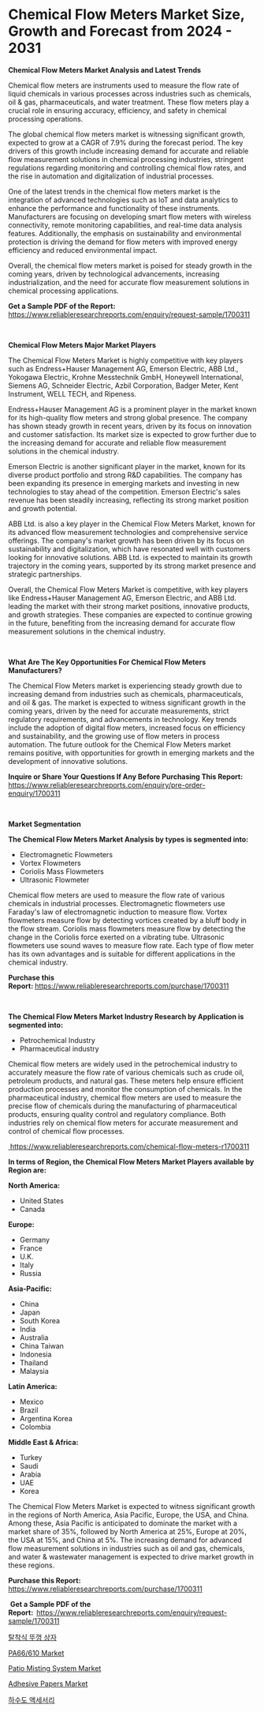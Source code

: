<p><h1>Chemical Flow Meters Market Size, Growth and Forecast from 2024 - 2031</h1></p><p><strong>Chemical Flow Meters Market Analysis and Latest Trends</strong></p>
<p><p>Chemical flow meters are instruments used to measure the flow rate of liquid chemicals in various processes across industries such as chemicals, oil & gas, pharmaceuticals, and water treatment. These flow meters play a crucial role in ensuring accuracy, efficiency, and safety in chemical processing operations.</p><p>The global chemical flow meters market is witnessing significant growth, expected to grow at a CAGR of 7.9% during the forecast period. The key drivers of this growth include increasing demand for accurate and reliable flow measurement solutions in chemical processing industries, stringent regulations regarding monitoring and controlling chemical flow rates, and the rise in automation and digitalization of industrial processes.</p><p>One of the latest trends in the chemical flow meters market is the integration of advanced technologies such as IoT and data analytics to enhance the performance and functionality of these instruments. Manufacturers are focusing on developing smart flow meters with wireless connectivity, remote monitoring capabilities, and real-time data analysis features. Additionally, the emphasis on sustainability and environmental protection is driving the demand for flow meters with improved energy efficiency and reduced environmental impact.</p><p>Overall, the chemical flow meters market is poised for steady growth in the coming years, driven by technological advancements, increasing industrialization, and the need for accurate flow measurement solutions in chemical processing applications.</p></p>
<p><strong>Get a Sample PDF of the Report:&nbsp;</strong> <a href="https://www.reliableresearchreports.com/enquiry/request-sample/1700311">https://www.reliableresearchreports.com/enquiry/request-sample/1700311</a></p>
<p>&nbsp;</p>
<p><strong>Chemical Flow Meters Major Market Players</strong></p>
<p><p>The Chemical Flow Meters Market is highly competitive with key players such as Endress+Hauser Management AG, Emerson Electric, ABB Ltd., Yokogawa Electric, Krohne Messtechnik GmbH, Honeywell International, Siemens AG, Schneider Electric, Azbil Corporation, Badger Meter, Kent Instrument, WELL TECH, and Ripeness.</p><p>Endress+Hauser Management AG is a prominent player in the market known for its high-quality flow meters and strong global presence. The company has shown steady growth in recent years, driven by its focus on innovation and customer satisfaction. Its market size is expected to grow further due to the increasing demand for accurate and reliable flow measurement solutions in the chemical industry.</p><p>Emerson Electric is another significant player in the market, known for its diverse product portfolio and strong R&D capabilities. The company has been expanding its presence in emerging markets and investing in new technologies to stay ahead of the competition. Emerson Electric's sales revenue has been steadily increasing, reflecting its strong market position and growth potential.</p><p>ABB Ltd. is also a key player in the Chemical Flow Meters Market, known for its advanced flow measurement technologies and comprehensive service offerings. The company's market growth has been driven by its focus on sustainability and digitalization, which have resonated well with customers looking for innovative solutions. ABB Ltd. is expected to maintain its growth trajectory in the coming years, supported by its strong market presence and strategic partnerships.</p><p>Overall, the Chemical Flow Meters Market is competitive, with key players like Endress+Hauser Management AG, Emerson Electric, and ABB Ltd. leading the market with their strong market positions, innovative products, and growth strategies. These companies are expected to continue growing in the future, benefiting from the increasing demand for accurate flow measurement solutions in the chemical industry.</p></p>
<p>&nbsp;</p>
<p><strong>What Are The Key Opportunities For Chemical Flow Meters Manufacturers?</strong></p>
<p><p>The Chemical Flow Meters market is experiencing steady growth due to increasing demand from industries such as chemicals, pharmaceuticals, and oil & gas. The market is expected to witness significant growth in the coming years, driven by the need for accurate measurements, strict regulatory requirements, and advancements in technology. Key trends include the adoption of digital flow meters, increased focus on efficiency and sustainability, and the growing use of flow meters in process automation. The future outlook for the Chemical Flow Meters market remains positive, with opportunities for growth in emerging markets and the development of innovative solutions.</p></p>
<p><strong>Inquire or Share Your Questions If Any Before Purchasing This Report:</strong> <a href="https://www.reliableresearchreports.com/enquiry/pre-order-enquiry/1700311">https://www.reliableresearchreports.com/enquiry/pre-order-enquiry/1700311</a></p>
<p>&nbsp;</p>
<p><strong>Market Segmentation</strong></p>
<p><strong>The Chemical Flow Meters Market Analysis by types is segmented into:</strong></p>
<p><ul><li>Electromagnetic Flowmeters</li><li>Vortex Flowmeters</li><li>Coriolis Mass Flowmeters</li><li>Ultrasonic Flowmeter</li></ul></p>
<p><p>Chemical flow meters are used to measure the flow rate of various chemicals in industrial processes. Electromagnetic flowmeters use Faraday's law of electromagnetic induction to measure flow. Vortex flowmeters measure flow by detecting vortices created by a bluff body in the flow stream. Coriolis mass flowmeters measure flow by detecting the change in the Coriolis force exerted on a vibrating tube. Ultrasonic flowmeters use sound waves to measure flow rate. Each type of flow meter has its own advantages and is suitable for different applications in the chemical industry.</p></p>
<p><strong>Purchase this Report:&nbsp;</strong><a href="https://www.reliableresearchreports.com/purchase/1700311">https://www.reliableresearchreports.com/purchase/1700311</a></p>
<p>&nbsp;</p>
<p><strong>The Chemical Flow Meters Market Industry Research by Application is segmented into:</strong></p>
<p><ul><li>Petrochemical Industry</li><li>Pharmaceutical industry</li></ul></p>
<p><p>Chemical flow meters are widely used in the petrochemical industry to accurately measure the flow rate of various chemicals such as crude oil, petroleum products, and natural gas. These meters help ensure efficient production processes and monitor the consumption of chemicals. In the pharmaceutical industry, chemical flow meters are used to measure the precise flow of chemicals during the manufacturing of pharmaceutical products, ensuring quality control and regulatory compliance. Both industries rely on chemical flow meters for accurate measurement and control of chemical flow processes.</p></p>
<p><a href="https://www.reliableresearchreports.com/chemical-flow-meters-r1700311">&nbsp;https://www.reliableresearchreports.com/chemical-flow-meters-r1700311</a></p>
<p><strong>In terms of Region, the Chemical Flow Meters Market Players available by Region are:</strong></p>
<p>
    <p> <strong> North America: </strong>
        <ul>
            <li>United States</li>
            <li>Canada</li>
        </ul>
        </p> 
    <p> <strong> Europe: </strong>
        <ul>
            <li>Germany</li>
            <li>France</li>
            <li>U.K.</li>
            <li>Italy</li>
            <li>Russia</li>
        </ul>
        </p> 
    <p> <strong> Asia-Pacific: </strong>
        <ul>
            <li>China</li>
            <li>Japan</li>
            <li>South Korea</li>
            <li>India</li>
            <li>Australia</li>
            <li>China Taiwan</li>
            <li>Indonesia</li>
            <li>Thailand</li>
            <li>Malaysia</li>
        </ul>
        </p> 
    <p> <strong> Latin America: </strong>
        <ul>
            <li>Mexico</li>
            <li>Brazil</li>
            <li>Argentina Korea</li>
            <li>Colombia</li>
        </ul>
        </p> 
    <p> <strong> Middle East & Africa: </strong>
        <ul>
            <li>Turkey</li>
            <li>Saudi</li>
            <li>Arabia</li>
            <li>UAE</li>
            <li>Korea</li>
        </ul>
    </p>
    </p>
<p><p>The Chemical Flow Meters Market is expected to witness significant growth in the regions of North America, Asia Pacific, Europe, the USA, and China. Among these, Asia Pacific is anticipated to dominate the market with a market share of 35%, followed by North America at 25%, Europe at 20%, the USA at 15%, and China at 5%. The increasing demand for advanced flow measurement solutions in industries such as oil and gas, chemicals, and water & wastewater management is expected to drive market growth in these regions.</p></p>
<p><strong>Purchase this Report: </strong><a href="https://www.reliableresearchreports.com/purchase/1700311">https://www.reliableresearchreports.com/purchase/1700311</a></p>
<p>&nbsp;<strong>Get a Sample PDF of the Report:&nbsp;&nbsp;</strong><a href="https://www.reliableresearchreports.com/enquiry/request-sample/1700311">https://www.reliableresearchreports.com/enquiry/request-sample/1700311</a></p>
<p><strong></strong></p>
<p><p><a href="https://github.com/vs10l4sfg5c/Market-Research-Report-List-2/blob/main/883150264701.md">탈착식 뚜껑 상자</a></p><p><a href="https://github.com/yemakinde/Market-Research-Report-List-2/blob/main/pa66610-market.md">PA66/610 Market</a></p><p><a href="https://issuu.com/reportprime-2/docs/patio-misting-system-market-size-2030.pptx">Patio Misting System Market</a></p><p><a href="https://www.linkedin.com/pulse/analyzing-adhesive-papers-market-global-industry-perspective-azwce">Adhesive Papers Market</a></p><p><a href="https://github.com/Skyleitney456456/Market-Research-Report-List-1/blob/main/439431364702.md">하수도 액세서리</a></p></p>